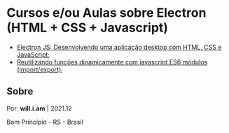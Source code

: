 # Cursos e/ou Aulas sobre Electron (HTML + CSS + Javascript)

- [Electron JS: Desenvolvendo uma aplicação desktop com HTML, CSS e JavaScript](https://www.youtube.com/watch?v=rBeEvzwI11c);
- [Reutilizando funções dinamicamente com javascript ES6 módulos (import/export)](https://www.youtube.com/watch?v=vylVbb2PY0M);

## Sobre

Por: **will.i.am** | 2021.12

Bom Princípio - RS - Brasil
